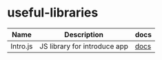 # useful-libraries

Name | Description | docs
---- | ---- | -----
Intro.js | JS library for introduce app | [docs](https://introjs.com/docs)
